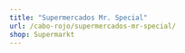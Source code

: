 ```yaml
---
title: "Supermercados Mr. Special"
url: /cabo-rojo/supermercados-mr-special/
shop: Supermarkt
---
```

